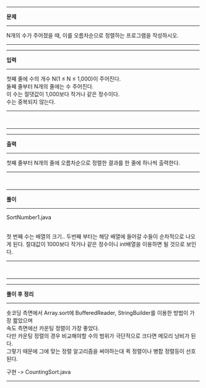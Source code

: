 <hr/>
<b>문제</b>
<br/>
<hr/>
N개의 수가 주어졌을 때, 이를 오름차순으로 정렬하는 프로그램을 작성하시오.<br/>
<hr/>
<hr/>
<b>입력</b>
<br/>
<hr/>
첫째 줄에 수의 개수 N(1 ≤ N ≤ 1,000)이 주어진다.<br/>
둘째 줄부터 N개의 줄에는 수 주어진다.<br/>
이 수는 절댓값이 1,000보다 작거나 같은 정수이다.<br/>
수는 중복되지 않는다.<br/>
<hr/>
<br/>
<hr/>
<hr/>
<b>출력</b>
<br/>
<hr/>
첫째 줄부터 N개의 줄에 오름차순으로 정렬한 결과를 한 줄에 하나씩 출력한다.<br/>
<hr/>
<br/>
<hr/>
<b>풀이</b>
<br/>
<hr/>
SortNumber1.java
<br/><br/>
<p>
첫 번째 수는 배열의 크기..
두번째 부터는 해당 배열에 들어갈 수들이 순차적으로 나오게 된다.
절대값이 1000보다 작거나 같은 정수이니 int배열을 이용하면 될 것으로 보인다.

<hr/>
<br/>
<hr/>
<hr/>
<b>풀이 후 정리</b>
<br/>
<hr/>
숏코딩 측면에서 Array.sort에 BufferedReader, StringBuilder를 이용한 방법이 가장 짧았으며</br>
속도 측면에선 카운팅 정렬이 가장 좋았다.</br>
다만 카운팅 정렬의 경우 비교해야할 수의 범위가 극단적으로 크다면 메모리 낭비가 된다.</br>
그렇기 때문에 그에 맞는 정렬 알고리즘을 써야하는대 퀵 정렬이나 병합 정렬등이 선호 된다.

구현 -> CountingSort.java

<hr/>
